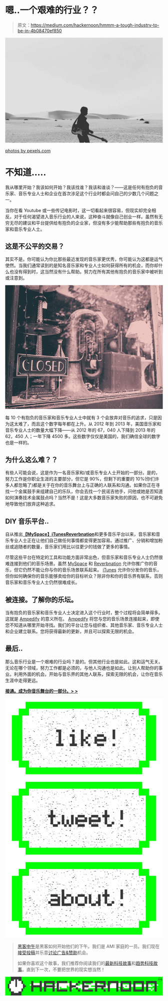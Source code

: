# 嗯..一个艰难的行业？？

> 原文：<https://medium.com/hackernoon/hmmm-a-tough-industry-to-be-in-4b08470ef850>

![](img/3b4485483739de725609a2db9b1180f6.png)

[photos by pexels.com](http://www.pexels.com)

# 不知道…..

我从哪里开始？我该如何开始？我该找谁？我该和谁谈？——这是任何有抱负的音乐家、音乐专业人士和企业在首次涉足这个行业时都会问自己的少数几个问题之一。

当你在看 Youtube 或一些传记电影时，这一切看起来很容易，但现实却完全相反。对于任何渴望进入音乐行业的人来说，这种奋斗就像自己创业一样。虽然有无穷无尽的建议和平台提供给有抱负的企业家，但没有多少能帮助那些有抱负的音乐家和音乐专业人士。

## **这是不公平的交易？**

其实不是。你可能认为你比那些最近发现的音乐家更优秀，你可能认为这都是运气使然。当我们通常读到的是知名音乐家和专业人士如何获得所有的机会，而你却什么也没有得到时，这当然没有什么帮助。努力在所有其他有抱负的音乐家中被听到或注意到。

![](img/09fe9e7a2ecc33f5e579f63cd46194f6.png)

每 10 个有抱负的音乐家和音乐专业人士中就有 3 个会放弃对音乐的追求，只是因为这太难了，而且这个数字每年都在上升。从 2012 年到 2013 年，美国音乐家和音乐专业人士的数量大幅下降——从 2012 年的 67，040 人下降到 2013 年的 62，450 人；一年下降 4500 多。这些数字仅仅是美国的，我们确信全球的数字也是一样的。

## 为什么这么难？？

有些人可能会说，这是作为一名音乐家和/或音乐专业人士开始的一部分。是的，努力工作是你职业生涯的主要部分，但它是 90%，但剩下的重要的 10%(你们许多人都忽略了)都是关于在你的音乐舞台上与正确的人联系和沟通。如果你正在寻找一个金属鼓手来组建自己的乐队，你会去找一个民谣吉他手，问他或她是否知道如何演奏技术金属鼓点吗？当然不是！这是大多数音乐家失败的原因，也不可避免地导致他们放弃这种追求。

## DIY 音乐平台..

自从推出[**【MySpace】**](http://www.myspace.com)[**iTunes**](http://www.apple.com/itunes/?cid=OAS-US-DOMAINS-itunes.com)[**Reverbnation**](http://www.reverbnation.com)和更多音乐平台以来，音乐家和音乐专业人士正在让他们自己做任何事情都变得更加容易。通过推广、分销和增加粉丝或追随者的数量，音乐家们用比以往更少的钱做了更多的事情。

尽管这些平台在特定的工具和功能方面非常出色，但音乐家和音乐专业人士仍然很难连接到他们的音乐场景。虽然 [MySpace](http://www.myspace.com) 和 [Reverbnation](http://www.reverbnation.com) 允许你推广你的音乐，但它仍然不能让你与你的音乐场景联系起来。 [iTunes](http://www.apple.com/itunes/?cid=OAS-US-DOMAINS-itunes.com) 允许你分发你的音乐，但你如何确保你的音乐能够卖给你的目标听众？除非你和你的音乐界有联系，否则音乐家和音乐专业人士仍然很难成长。

## **被连接。了解你的乐坛。**

当有抱负的音乐家和音乐专业人士决定进入这个行业时，整个过程将会简单得多。这就是 [Ampedify](http://www.ampedify.com) 的意义所在。 [Ampedify](http://www.ampedify.com) 将您与您的音乐场景连接起来，即使您不知道从哪里开始寻找。我们的平台让您与组织者、其他音乐家、音乐专业人士和企业建立联系。您将获得最新的更新，并且可以探索无限的机会。

## 最后..

那么音乐行业是一个艰难的行业吗？是的。但其他行业也是如此。这和运气无关。无论在哪个领域，努力工作都是必须的，与他人沟通也是如此。让别人帮助你的事业。利用外面的机会。开始与音乐界的其他人联系，探索无限的机会，让你在音乐生涯中走得更远。

[**接通。成为你音乐舞台的一部分。> >**](http://www.ampedify.com)

[![](img/50ef4044ecd4e250b5d50f368b775d38.png)](http://bit.ly/HackernoonFB)[![](img/979d9a46439d5aebbdcdca574e21dc81.png)](https://goo.gl/k7XYbx)[![](img/2930ba6bd2c12218fdbbf7e02c8746ff.png)](https://goo.gl/4ofytp)

> [黑客中午](http://bit.ly/Hackernoon)是黑客如何开始他们的下午。我们是 AMI 家庭的一员。我们现在[接受投稿](http://bit.ly/hackernoonsubmission)并乐意[讨论广告&赞助](mailto:partners@amipublications.com)机会。
> 
> 如果你喜欢这个故事，我们推荐你阅读我们的[最新科技故事](http://bit.ly/hackernoonlatestt)和[趋势科技故事](https://hackernoon.com/trending)。直到下一次，不要把世界的现实想当然！

[![](img/be0ca55ba73a573dce11effb2ee80d56.png)](https://goo.gl/Ahtev1)